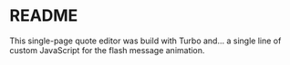 # README

This single-page quote editor was build with Turbo and... a single line of custom JavaScript for the flash message animation.

